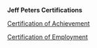 **Jeff Peters Certifications**



[Certification of Achievement](https://github.com/DennisMire/test2.github.io/blob/main/JeffPeters/JeffPetersCertificationOfAchievement.png#:~:text=JeffPetersCertificationOfAchievement.png?raw=true)


[Certification of Employment](https://github.com/DennisMire/test2.github.io/edit/main/JeffPeters/readme.md#:~:text=JeffPetersCertificationOfEmployment.png?raw=true)
